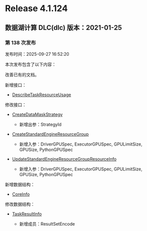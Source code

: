 # Release 4.1.124

## 数据湖计算 DLC(dlc) 版本：2021-01-25

### 第 138 次发布

发布时间：2025-09-27 16:52:20

本次发布包含了以下内容：

改善已有的文档。

新增接口：

* [DescribeTaskResourceUsage](https://cloud.tencent.com/document/api/1342/123808)

修改接口：

* [CreateDataMaskStrategy](https://cloud.tencent.com/document/api/1342/122619)

	* 新增出参：StrategyId

* [CreateStandardEngineResourceGroup](https://cloud.tencent.com/document/api/1342/122138)

	* 新增入参：DriverGPUSpec, ExecutorGPUSpec, GPULimitSize, GPUSize, PythonGPUSpec

* [UpdateStandardEngineResourceGroupResourceInfo](https://cloud.tencent.com/document/api/1342/122128)

	* 新增入参：DriverGPUSpec, ExecutorGPUSpec, GPULimitSize, GPUSize, PythonGPUSpec


新增数据结构：

* [CoreInfo](https://cloud.tencent.com/document/api/1342/53778#CoreInfo)

修改数据结构：

* [TaskResultInfo](https://cloud.tencent.com/document/api/1342/53778#TaskResultInfo)

	* 新增成员：ResultSetEncode




